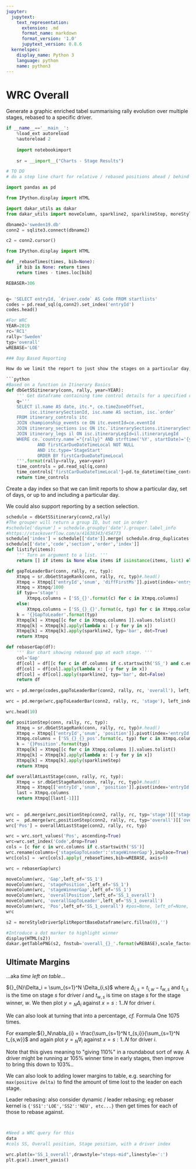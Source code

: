 ```yaml
---
jupyter:
  jupytext:
    text_representation:
      extension: .md
      format_name: markdown
      format_version: '1.0'
      jupytext_version: 0.8.6
  kernelspec:
    display_name: Python 3
    language: python
    name: python3
---
```


# WRC Overall

Generate a graphic enriched tabel summarising rally evolution over multiple stages, rebased to a specific driver.

```python
if __name__=='__main__':
    %load_ext autoreload
    %autoreload 2
    
    import notebookimport
    
    sr = __import__("Charts - Stage Results")

```

```python
# TO DO
# do a step line chart for relative / rebased positions ahead / behind
```

```python
import pandas as pd

from IPython.display import HTML

import dakar_utils as dakar
from dakar_utils import moveColumn, sparkline2, sparklineStep, moreStyleDriverSplitReportBaseDataframe

```

```python
dbname2='sweden19.db'
conn2 = sqlite3.connect(dbname2)

c2 = conn2.cursor()

```

```python
from IPython.display import HTML
```

```python
def _rebaseTimes(times, bib=None):
    if bib is None: return times
    return times - times.loc[bib]
```

```python
REBASER=306
```

```python

```

```python
q= 'SELECT entryId, `driver.code` AS Code FROM startlists'
codes = pd.read_sql(q,conn2).set_index('entryId')
codes.head()
```

```python
#For WRC
YEAR=2019
rc='RC1'
rally='Sweden'
typ='overall'
wREBASE='LOE'

### Day Based Reporting

How do we limit the report to just show the stages on a particular day, or particular loop?

```python
#Based on a function in Itinerary Basics
def dbGetSSitinerary(conn, rally, year=YEAR):
    ''' Get dataframe containing time control details for a specified rally. '''
    q='''
    SELECT il.name AS date, itc.*, ce.timeZoneOffset,
         isc.itinerarySectionId, isc.name AS section, isc.`order`
    FROM itinerary_controls itc
    JOIN championship_events ce ON itc.eventId=ce.eventId
    JOIN itinerary_sections isc ON itc.`itinerarySections.itinerarySectionId`=isc.itinerarySectionId
    JOIN itinerary_legs il ON isc.itineraryLegId=il.itineraryLegId
    WHERE ce.`country.name`="{rally}" AND strftime('%Y', startDate)='{year}'
            AND firstCarDueDateTimeLocal NOT NULL 
            AND itc.type='StageStart'
            ORDER BY firstCarDueDateTimeLocal 
    '''.format(rally=rally, year=year)
    time_controls = pd.read_sql(q,conn)
    time_controls['firstCarDueDateTimeLocal']=pd.to_datetime(time_controls['firstCarDueDateTimeLocal'])
    return time_controls
```

Create a day index so that we can limit reports to show a particular day, set of days, or up to and including a particular day.

We could also support reporting by a section selection.

```python
schedule = dbGetSSitinerary(conn2,rally)
#The grouper will return a group ID, but not in order?
#schedule['daynum'] = schedule.groupby('date').grouper.label_info
#https://stackoverflow.com/a/41638343/454773
schedule['index'] = schedule[['date']].merge( schedule.drop_duplicates( 'date' ).reset_index(), on='date' )['index'].rank(method='dense').astype(int)
schedule[['date','code','section','order','index']]
def listify(items):
    ''' Turn an argument to a list. '''
    return [] if items is None else items if isinstance(items, list) else [items]
```

```python
def gapToLeaderBar(conn, rally, rc, typ):
    Xtmpq = sr.dbGetStageRank(conn, rally, rc, typ)#.head()
    Xtmpq = Xtmpq[['entryId','snum', 'diffFirstMs']].pivot(index='entryId',columns='snum',values='diffFirstMs')
    Xtmpq = Xtmpq/1000
    if typ=='stage':
        Xtmpq.columns = ['SS_{}'.format(c) for c in Xtmpq.columns]
    else:
        Xtmpq.columns = ['SS_{}_{}'.format(c, typ) for c in Xtmpq.columns]
    k = '{}GapToLeader'.format(typ)
    Xtmpq[k] = Xtmpq[[c for c in Xtmpq.columns ]].values.tolist()
    Xtmpq[k] = Xtmpq[k].apply(lambda x: [-y for y in x])
    Xtmpq[k] = Xtmpq[k].apply(sparkline2, typ='bar', dot=True)
    return Xtmpq 

def rebaserGap(df):
    ''' Bar chart showing rebased gap at each stage. '''
    col='Gap'
    df[col] = df[[c for c in df.columns if c.startswith('SS_') and c.endswith('_overall')]].values.tolist()
    df[col] = df[col].apply(lambda x: [-y for y in x])
    df[col] = df[col].apply(sparkline2, typ='bar', dot=False)
    return df
    
wrc = pd.merge(codes,gapToLeaderBar(conn2, rally, rc, 'overall'), left_index=True, right_index=True)

wrc = pd.merge(wrc,gapToLeaderBar(conn2, rally, rc, 'stage'), left_index=True, right_index=True)

wrc.head(10)
```

```python
def positionStep(conn, rally, rc, typ):
    Xtmpq = sr.dbGetStageRank(conn, rally, rc, typ)#.head()
    Xtmpq = Xtmpq[['entryId','snum', 'position']].pivot(index='entryId',columns='snum',values='position')
    Xtmpq.columns = ['SS_{}_{}_pos'.format(c, typ) for c in Xtmpq.columns]
    k = '{}Position'.format(typ)
    Xtmpq[k] = Xtmpq[[c for c in Xtmpq.columns ]].values.tolist()
    Xtmpq[k] = Xtmpq[k].apply(lambda x: [-y for y in x])
    Xtmpq[k] = Xtmpq[k].apply(sparklineStep)
    return Xtmpq 

def overallAtLastStage(conn, rally, rc, typ):
    Xtmpq = sr.dbGetStageRank(conn, rally, rc, typ)#.head()
    Xtmpq = Xtmpq[['entryId','snum', 'position']].pivot(index='entryId',columns='snum',values='position')
    last = Xtmpq.columns
    return Xtmpq[[last[-1]]]
    
    
wrc =  pd.merge(wrc,positionStep(conn2, rally, rc, typ='stage')[['stagePosition']], left_index=True, right_index=True)
wrc =  pd.merge(wrc,positionStep(conn2, rally, rc, typ='overall')[['overallPosition']], left_index=True, right_index=True)
wrc['Pos'] = overallAtLastStage(conn2, rally, rc, typ)

wrc = wrc.sort_values('Pos', ascending=True)
wrc=wrc.set_index('Code',drop=True)
cols = [c for c in wrc.columns if c.startswith('SS')]
wrc.rename(columns={'stageGapToLeader':'stageWinnerGap'},inplace=True)
wrc[cols] = -wrc[cols].apply(_rebaseTimes,bib=wREBASE, axis=0)

wrc = rebaserGap(wrc)
```

```python
moveColumn(wrc, 'Gap',left_of='SS_1')
moveColumn(wrc, 'stagePosition',left_of='SS_1')
moveColumn(wrc, 'stageWinnerGap',left_of='SS_1')
moveColumn(wrc, 'overallPosition',left_of='SS_1_overall')
moveColumn(wrc, 'overallGapToLeader',left_of='SS_1_overall')
moveColumn(wrc, 'Pos',left_of='SS_1_overall') #pos=None, left_of=None, right_of=None)
wrc
```

```python
s2 = moreStyleDriverSplitReportBaseDataframe(wrc.fillna(0),'')

#Introduce a dot marker to highlight winner
display(HTML(s2))
dakar.getTablePNG(s2, fnstub='overall_{}_'.format(wREBASE),scale_factor=2)
```

## Ultimate Margins

...aka *time left on table*...


${}_{N}\Delta_i = \sum_{s=1}^N \Delta_{i,s}$ where $\Delta_{i,s}=t_{i,w}-t_{w,s}$ and $t_{i,s}$ is the time on stage $s$ for driver $i$ and $t_{w,s}$ is time on stage $s$ for the stage winner, $w$. We then plot $y={}_{N}\Delta_i$ against $x=s:1..N$ for driver $i$.

We can also look at turning that into a percentage, *cf.* Formula One 1075 times.

For example:${}_N\nabla_{i} = \frac{\sum_{s=1}^N t_{s,i}}{\sum_{s=1}^N t_{s,w}}$ and again plot $y={}_{N}\nabla_i$ against $x=s:1..N$ for driver $i$.

Note that this gives meaning to "giving 110%" in a roundabout sort of way. A driver might be running ar 105% winner time in early stages, then improve to bring this down to 103%..


We can also look to adding lower margins to table, e.g. searching for `max(positive delta)` to find the amount of time lost to the leader on each stage.


Leader rebasing: also consider dynamic / leader rebasing; eg rebaser kernel is `{'SS1':'LOE','SS2':'NEU', etc...}` then get times for each of those to rebase against.

```python

```

```python

```

```python
#Need a WRC query for this
data
#cols SS, Overall position, Stage position, with a driver index
```

```python
wrc.plot(x='SS_1_overall',drawstyle="steps-mid",linestyle=':')
plt.gca().invert_yaxis()
```

```python

```
